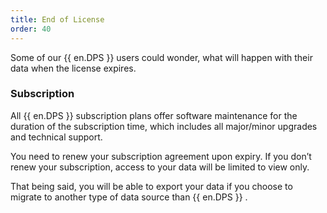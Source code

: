 ```yaml
---
title: End of License
order: 40
---
```

Some of our {{ en.DPS }} users could wonder, what will happen with their data when the license expires.  

### Subscription 
All {{ en.DPS }} subscription plans offer software maintenance for the duration of the subscription time, which includes all major/minor upgrades and technical support.  

You need to renew your subscription agreement upon expiry. If you don’t renew your subscription, access to your data will be limited to view only.  

That being said, you will be able to export your data if you choose to migrate to another type of data source than {{ en.DPS }} . 


